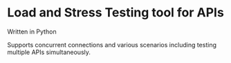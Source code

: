 # Load and Stress Testing tool for APIs
Written in Python

Supports concurrent connections and various scenarios including testing multiple APIs simultaneously.
